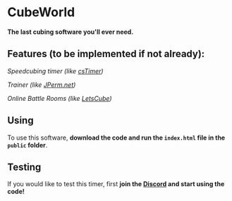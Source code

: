 # CubeWorld

__The last cubing software you'll ever need.__

## Features (to be implemented if not already):

_Speedcubing timer (like [csTimer](https://cstimer.net/))_ 

_Trainer (like [JPerm.net](https://jperm.net/))_

_Online Battle Rooms (like [LetsCube](https://letscube.net))_



## Using

To use this software, __download the code and run the `index.html` file in the `public` folder__.

## Testing

If you would like to test this timer, first __join the [Discord](https://discord.gg/w7fzxhkETV) and start using the code!__

